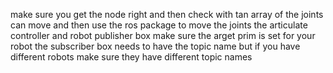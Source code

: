 make sure you get the node right and then  check with tan array of the joints can move and then use the ros package to move the joints
the articulate controller and robot publisher box make sure the arget prim is set for your robot
the subscriber box needs to have the topic name but if you have different robots make sure they have different topic names 

